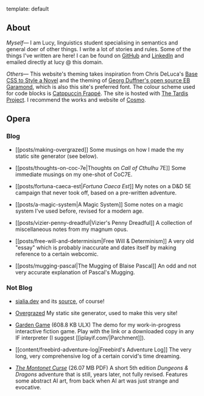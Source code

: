 template: default

## About
*Myself*— I am Lucy, linguistics student specialising in semantics and general doer of other things. I write a lot of stories and rules. Some of the things I've written are here! I can be found on [GitHub](https://github.com/sialiaaaaa) and [LinkedIn](https://www.linkedin.com/in/lucy-winters/) and emailed directly at lucy @ this domain.

*Others*— This website's theming takes inspiration from Chris DeLuca's [Base CSS to Style a Novel](https://www.chrisdeluca.me/2022/01/26/base-css-to.html) and the theming of [Georg Duffner's open source EB Garamond](http://www.georgduffner.at/ebgaramond/index.html), which is also this site's preferred font. The colour scheme used for code blocks is [Catppuccin Frappé](https://github.com/catppuccin/catppuccin/). The site is hosted with [The Tardis Project](https://tardisproject.uk/). I recommend the works and website of [Cosmo](https://cosmo.tardis.ac/).

## Opera

### Blog
- [[posts/making-overgrazed]] Some musings on how I made the my static site generator (see below).

- [[posts/thoughts-on-coc-7e|Thoughts on *Call of Cthulhu* 7E]] Some immediate musings on my one-shot of CoC7E.

- [[posts/fortuna-caeca-est|*Fortuna Caeca Est*]] My notes on a D&D 5E campaign that never took off, based on a pre-written adventure.

- [[posts/a-magic-system|A Magic System]] Some notes on a magic system I've used before, revised for a modern age.

- [[posts/vizier-penny-dreadful|Vizier's Penny Dreadful]] A collection of miscellaneous notes from my magnum opus.

- [[posts/free-will-and-determinism|Free Will & Determinism]] A very old "essay" which is probably inaccurate and dates itself by making reference to a certain webcomic.

- [[posts/mugging-pascal|The Mugging of Blaise Pascal]] An odd and not very accurate explanation of Pascal's Mugging.

### Not Blog

- [sialia.dev](https://sialia.dev/) and its [source](https://github.com/sialiaaaaa/sialia-site), of course!

- [Overgrazed](https://github.com/sialiaaaaa/overgrazed/) My static site generator, used to make this very site!

- [Garden Game](/content/GardenGame.ulx) (608.8 KB ULX) The demo for my work-in-progress interactive fiction game. Play with the link or a downloaded copy in any IF interpreter (I suggest [[iplayif.com/|Parchment]]).

- [[content/freebird-adventure-log|Freebird's Adventure Log]] The very long, very comprehensive log of a certain corvid's time dreaming.

- [*The Montonet Curse*](/content/The_Montonet_Curse_V0.9.pdf) (26.07 MB PDF) A short 5th edition *Dungeons & Dragons* adventure that is still, years later, not fully revised. Features some abstract AI art, from back when AI art was just strange and evocative.
